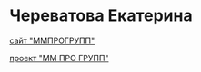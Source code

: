 # Череватова Екатерина

[сайт "ММПРОГРУПП"](https://echerevatova.github.io/project2/main.html)

[проект "ММ ПРО ГРУПП"](https://github.com/echerevatova/echerevatova.github.io/tree/main/project)


